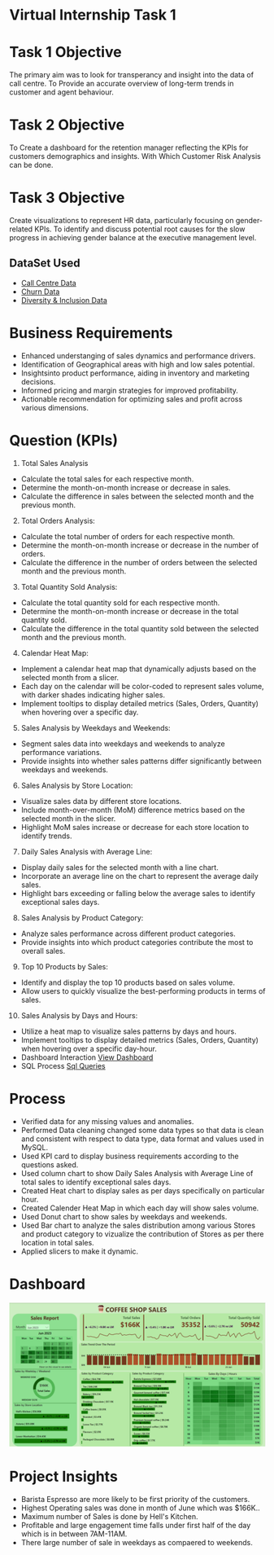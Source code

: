 # Virtual Internship Task 1

# Task 1 Objective
The primary aim was to look for transperancy and insight into the data of call centre. To Provide an accurate overview of long-term trends in customer and agent behaviour.
# Task 2 Objective
To Create a dashboard for the retention manager reflecting the KPIs for customers demographics and insights. With Which Customer Risk Analysis can be done.
# Task 3 Objective
Create visualizations to represent HR data, particularly focusing on gender-related KPIs. To identify and discuss potential root causes for the slow progress in achieving gender balance at the executive management level.

## DataSet Used 
 - <a href="https://github.com/Alazizu6798/PWC--Virtual-Internship-Project/blob/main/01%20Call-Center-Dataset%20-%20Task%201.xlsx">Call Centre Data</a>
 - <a href="https://github.com/Alazizu6798/PWC--Virtual-Internship-Project/blob/main/02%20Churn-Dataset%20-%20Task%202.xlsx">Churn Data</a>
 - <a href="https://github.com/Alazizu6798/PWC--Virtual-Internship-Project/blob/main/03%20Diversity-Inclusion-Dataset%20-%20Task%203.xlsx">Diversity & Inclusion Data</a>
# Business Requirements

- Enhanced understanging of sales dynamics and performance drivers.
- Identification of Geographical areas with high and low sales potential.
- Insightsinto product performance, aiding in inventory and marketing decisions.
- Informed pricing and margin strategies for improved profitability.
- Actionable recommendation for optimizing sales and profit across various dimensions.
# Question (KPIs)

1. Total Sales Analysis
-  Calculate the total sales for each respective month.
-  Determine the month-on-month increase or decrease in sales.
-  Calculate the difference in sales between the selected month and the previous month.
2. Total Orders Analysis:
-  Calculate the total number of orders for each respective month.
-  Determine the month-on-month increase or decrease in the number of orders.
-  Calculate the difference in the number of orders between the selected month and the previous month.
3. Total Quantity Sold Analysis:
-  Calculate the total quantity sold for each respective month.
-  Determine the month-on-month increase or decrease in the total quantity sold.
-  Calculate the difference in the total quantity sold between the selected month and the previous month.
4. Calendar Heat Map:
- Implement a calendar heat map that dynamically adjusts based on the selected month from a slicer.
- Each day on the calendar will be color-coded to represent sales volume, with darker shades indicating higher sales.
- Implement tooltips to display detailed metrics (Sales, Orders, Quantity) when hovering over a specific day.
5. Sales Analysis by Weekdays and Weekends:
- Segment sales data into weekdays and weekends to analyze performance variations.
- Provide insights into whether sales patterns differ significantly between weekdays and weekends.
6. Sales Analysis by Store Location:
- Visualize sales data by different store locations.
- Include month-over-month (MoM) difference metrics based on the selected month in the slicer.
- Highlight MoM sales increase or decrease for each store location to identify trends.
7. Daily Sales Analysis with Average Line:
- Display daily sales for the selected month with a line chart.
- Incorporate an average line on the chart to represent the average daily sales.
- Highlight bars exceeding or falling below the average sales to identify exceptional sales days.
8. Sales Analysis by Product Category:
- Analyze sales performance across different product categories.
- Provide insights into which product categories contribute the most to overall sales.
9. Top 10 Products by Sales:
- Identify and display the top 10 products based on sales volume.
- Allow users to quickly visualize the best-performing products in terms of sales.
10. Sales Analysis by Days and Hours:
- Utilize a heat map to visualize sales patterns by days and hours.
- Implement tooltips to display detailed metrics (Sales, Orders, Quantity) when hovering over a specific day-hour.
- Dashboard Interaction <a href="https://github.com/Alazizu6798/Data-Analysis-Dashboard/blob/main/Screenshot%202025-03-08%20195301.png">View Dashboard</a>
- SQL Process <a href="https://github.com/Alazizu6798/Coffee-Shop-Sales-Analysis/blob/main/MY%20SQL%20Queries.docx">Sql Queries<a/>

# Process
- Verified data for any  missing values and anomalies.
- Performed Data cleaning changed some data types so that data is clean and consistent with respect to data type, data format and values used in MySQL.
- Used KPI card to display business requirements according to the questions asked.
- Used column chart to show Daily Sales Analysis with Average Line of total sales to identify exceptional sales days.
- Created Heat chart to display sales as per days specifically on particular hour.
- Created Calender Heat Map in which each day will show sales volume.
- Used Donut chart to show sales by weekdays and weekends.
- Used Bar chart to analyze the sales distribution among various Stores and product category to vizualize the contribution of Stores as per there location in total sales.
- Applied slicers to make it dynamic.

# Dashboard
![Screenshot(495)](https://github.com/Alazizu6798/Coffee-Shop-Sales-Analysis/blob/main/coffee%20shop%20dashboaard.png)

# Project Insights 
- Barista Espresso are more likely to be first priority of the customers.
- Highest Operating sales was done in month of June which was $166K..
 - Maximum number of Sales is done by Hell's Kitchen.
 - Profitable and large engagement time falls under first half of the day which is in between 7AM-11AM.
- There large number of sale in weekdays as compaered to weekends.
